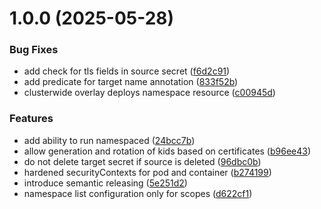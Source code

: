 # 1.0.0 (2025-05-28)


### Bug Fixes

* add check for tls fields in source secret ([f6d2c91](https://github.com/telekom/gateway-rotator/commit/f6d2c91d6fb6d0620ef5f3c6780bdcd5bd74cdaa))
* add predicate for target name annotation ([833f52b](https://github.com/telekom/gateway-rotator/commit/833f52b51b155699048ce6ffe75de9d9f816da56))
* clusterwide overlay deploys namespace resource ([c00945d](https://github.com/telekom/gateway-rotator/commit/c00945d64e1475fefb1914d216d4c259e9779618))


### Features

* add ability to run namespaced ([24bcc7b](https://github.com/telekom/gateway-rotator/commit/24bcc7bd1cfaad5b52d228c535fc24f1308b44de))
* allow generation and rotation of kids based on certificates ([b96ee43](https://github.com/telekom/gateway-rotator/commit/b96ee430ac710ab55eb8e35d5aae43e39095c420))
* do not delete target secret if source is deleted ([96dbc0b](https://github.com/telekom/gateway-rotator/commit/96dbc0beffbcebae213eb4b034e61776ac2ceb1f))
* hardened securityContexts for pod and container ([b274199](https://github.com/telekom/gateway-rotator/commit/b2741997d42890df7e7eefd693d25f2bd2f1a648))
* introduce semantic releasing ([5e251d2](https://github.com/telekom/gateway-rotator/commit/5e251d26136fe1abb5f85bbdec9d4361902a8649))
* namespace list configuration only for scopes ([d622cf1](https://github.com/telekom/gateway-rotator/commit/d622cf120dc2d688f627921f305efcf25d33a823))
